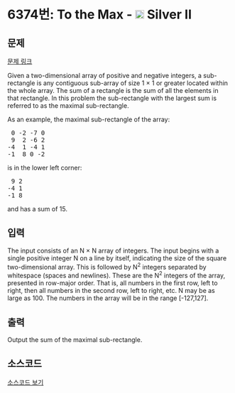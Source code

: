 # 6374번: To the Max - <img src="https://static.solved.ac/tier_small/9.svg" style="height:20px" /> Silver II

<!-- performance -->

<!-- 문제 제출 후 깃허브에 푸시를 했을 때 제출한 코드의 성능이 입력될 공간입니다.-->

<!-- end -->

## 문제

[문제 링크](https://boj.kr/6374)


<p>Given a two-dimensional array of positive and negative integers, a sub-rectangle is any contiguous sub-array of size 1 × 1 or greater located within the whole array. The sum of a rectangle is the sum of all the elements in that rectangle. In this problem the sub-rectangle with the largest sum is referred to as the maximal sub-rectangle.</p>

<p>As an example, the maximal sub-rectangle of the array:</p>

<pre>&nbsp;0 -2 -7 0
&nbsp;9 &nbsp;2 -6 2
-4 &nbsp;1 -4 1
-1 &nbsp;8 0 -2</pre>

<p>is in the lower left corner:</p>

<pre>&nbsp;9 2
-4 1
-1 8</pre>

<p>and has a sum of 15.</p>



## 입력


<p>The input consists of an N × N array of integers. The input begins with a single positive integer N on a line by itself, indicating the size of the square two-dimensional array. This is followed by N<sup>2</sup> integers separated by whitespace (spaces and newlines). These are the N<sup>2</sup> integers of the array, presented in row-major order. That is, all numbers in the first row, left to right, then all numbers in the second row, left to right, etc. N may be as large as 100. The numbers in the array will be in the range [-127,127].</p>



## 출력


<p>Output the sum of the maximal sub-rectangle.</p>



## 소스코드

[소스코드 보기](To%20the%20Max.cpp)